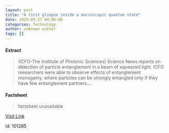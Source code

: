 ```yaml
---
layout: post
title: "A first glimpse inside a macroscopic quantum state"
date: 2015-03-27 04:00:00
categories: Technology
author: unknown author
tags: []
---
```



#### Extract
>(ICFO-The Institute of Photonic Sciences) Science News reports on detection of particle entanglement in a beam of squeezed light. ICFO researchers were able to observe effects of entanglement monogamy, where particles can be strongly entangled only if they have few entanglement partners....

#### Factsheet
>factsheet unavailable

[Visit Link](http://www.eurekalert.org/pub_releases/2015-03/iiop-afg032315.php)

id:  101285


